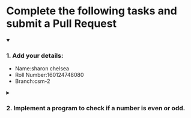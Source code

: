 # Complete the following tasks and submit a Pull Request
<details open>
<summary><h3>1. Add your details: </h3></summary>
<ul>
  <li> Name:sharon chelsea </li>
  <li> Roll Number:160124748080 </li>
  <li> Branch:csm-2 </li>
</ul>
</details>
<details>
<summary><h3> 2. Implement a program to check if a number is even or odd. </h3></summary>
<ul>
  <li> Create a new file in the repository and add your code. </li>
  <li> Use any programming language of your choice. </li>
</ul>
</details>
